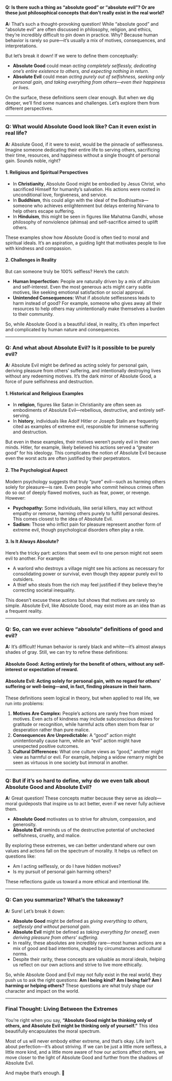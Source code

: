 
#### **Q: Is there such a thing as “absolute good” or “absolute evil”? Or are these just philosophical concepts that don’t really exist in the real world?**

**A:** That’s such a thought-provoking question! While “absolute good” and “absolute evil” are often discussed in philosophy, religion, and ethics, they’re incredibly difficult to pin down in practice. Why? Because human behavior is rarely so pure—it’s usually a mix of motives, consequences, and interpretations.

But let’s break it down! If we were to define them conceptually:

- **Absolute Good** could mean _acting completely selflessly, dedicating one’s entire existence to others, and expecting nothing in return._
- **Absolute Evil** could mean _acting purely out of selfishness, seeking only personal gain, and taking everything from others—even their happiness or lives._

On the surface, these definitions seem clear enough. But when we dig deeper, we’ll find some nuances and challenges. Let’s explore them from different perspectives.

---

### **Q: What would Absolute Good look like? Can it even exist in real life?**

**A:** Absolute Good, if it were to exist, would be the pinnacle of selflessness. Imagine someone dedicating their entire life to serving others, sacrificing their time, resources, and happiness without a single thought of personal gain. Sounds noble, right?

#### **1. Religious and Spiritual Perspectives**

- In **Christianity**, Absolute Good might be embodied by Jesus Christ, who sacrificed Himself for humanity’s salvation. His actions were rooted in unconditional love, forgiveness, and service.
- In **Buddhism**, this could align with the ideal of the Bodhisattva—someone who achieves enlightenment but delays entering Nirvana to help others escape suffering.
- In **Hinduism**, this might be seen in figures like Mahatma Gandhi, whose philosophy of nonviolence (ahimsa) and self-sacrifice aimed to uplift others.

These examples show how Absolute Good is often tied to moral and spiritual ideals. It’s an aspiration, a guiding light that motivates people to live with kindness and compassion.

#### **2. Challenges in Reality**

But can someone truly be 100% selfless? Here’s the catch:

- **Human Imperfection:** People are naturally driven by a mix of altruism and self-interest. Even the most generous acts might carry subtle motives, like seeking emotional satisfaction or social approval.
- **Unintended Consequences:** What if absolute selflessness leads to harm instead of good? For example, someone who gives away all their resources to help others may unintentionally make themselves a burden to their community.

So, while Absolute Good is a beautiful ideal, in reality, it’s often imperfect and complicated by human nature and consequences.

---

### **Q: And what about Absolute Evil? Is it possible to be purely evil?**

**A:** Absolute Evil might be defined as acting solely for personal gain, deriving pleasure from others’ suffering, and intentionally destroying lives without any redeeming motives. It’s the dark mirror of Absolute Good, a force of pure selfishness and destruction.

#### **1. Historical and Religious Examples**

- In **religion**, figures like Satan in Christianity are often seen as embodiments of Absolute Evil—rebellious, destructive, and entirely self-serving.
- In **history**, individuals like Adolf Hitler or Joseph Stalin are frequently cited as examples of extreme evil, responsible for immense suffering and destruction.

But even in these examples, their motives weren’t purely evil in their own minds. Hitler, for example, likely believed his actions served a “greater good” for his ideology. This complicates the notion of Absolute Evil because even the worst acts are often justified by their perpetrators.

#### **2. The Psychological Aspect**

Modern psychology suggests that truly “pure” evil—such as harming others solely for pleasure—is rare. Even people who commit heinous crimes often do so out of deeply flawed motives, such as fear, power, or revenge. However:

- **Psychopathy:** Some individuals, like serial killers, may act without empathy or remorse, harming others purely to fulfill personal desires. This comes closest to the idea of Absolute Evil.
- **Sadism:** Those who inflict pain for pleasure represent another form of extreme evil, though psychological disorders often play a role.

#### **3. Is It Always Absolute?**

Here’s the tricky part: actions that seem evil to one person might not seem evil to another. For example:

- A warlord who destroys a village might see his actions as necessary for consolidating power or survival, even though they appear purely evil to outsiders.
- A thief who steals from the rich may feel justified if they believe they’re correcting societal inequality.

This doesn’t excuse these actions but shows that motives are rarely so simple. Absolute Evil, like Absolute Good, may exist more as an idea than as a frequent reality.

---

### **Q: So, can we ever achieve “absolute” definitions of good and evil?**

**A:** It’s difficult! Human behavior is rarely black and white—it’s almost always shades of gray. Still, we can try to refine these definitions:

#### **Absolute Good:** Acting entirely for the benefit of others, without any self-interest or expectation of reward.

#### **Absolute Evil:** Acting solely for personal gain, with no regard for others’ suffering or well-being—and, in fact, finding pleasure in their harm.

These definitions seem logical in theory, but when applied to real life, we run into problems:

1. **Motives Are Complex:** People’s actions are rarely free from mixed motives. Even acts of kindness may include subconscious desires for gratitude or recognition, while harmful acts often stem from fear or desperation rather than pure malice.
2. **Consequences Are Unpredictable:** A “good” action might unintentionally cause harm, while an “evil” action might have unexpected positive outcomes.
3. **Cultural Differences:** What one culture views as “good,” another might view as harmful or evil. For example, helping a widow remarry might be seen as virtuous in one society but immoral in another.

---

### **Q: But if it’s so hard to define, why do we even talk about Absolute Good and Absolute Evil?**

**A:** Great question! These concepts matter because they serve as _ideals_—moral guideposts that inspire us to act better, even if we never fully achieve them.

- **Absolute Good** motivates us to strive for altruism, compassion, and generosity.
- **Absolute Evil** reminds us of the destructive potential of unchecked selfishness, cruelty, and malice.

By exploring these extremes, we can better understand where our own values and actions fall on the spectrum of morality. It helps us reflect on questions like:

- Am I acting selflessly, or do I have hidden motives?
- Is my pursuit of personal gain harming others?

These reflections guide us toward a more ethical and intentional life.

---

### **Q: Can you summarize? What’s the takeaway?**

**A:** Sure! Let’s break it down:

- **Absolute Good** might be defined as _giving everything to others, selflessly and without personal gain._
- **Absolute Evil** might be defined as _taking everything for oneself, even deriving pleasure from others’ suffering._
- In reality, these absolutes are incredibly rare—most human actions are a mix of good and bad intentions, shaped by circumstances and cultural norms.
- Despite their rarity, these concepts are valuable as moral ideals, helping us reflect on our own actions and strive to live more ethically.

So, while Absolute Good and Evil may not fully exist in the real world, they push us to ask the right questions: **Am I being kind? Am I being fair? Am I harming or helping others?** These questions are what truly shape our character and impact on the world.

---

### **Final Thought: Living Between the Extremes**

You’re right when you say, **“Absolute Good might be thinking only of others, and Absolute Evil might be thinking only of yourself.”** This idea beautifully encapsulates the moral spectrum.

Most of us will never embody either extreme, and that’s okay. Life isn’t about perfection—it’s about striving. If we can be just a little more selfless, a little more kind, and a little more aware of how our actions affect others, we move closer to the light of Absolute Good and further from the shadows of Absolute Evil.

And maybe that’s enough. 🌟